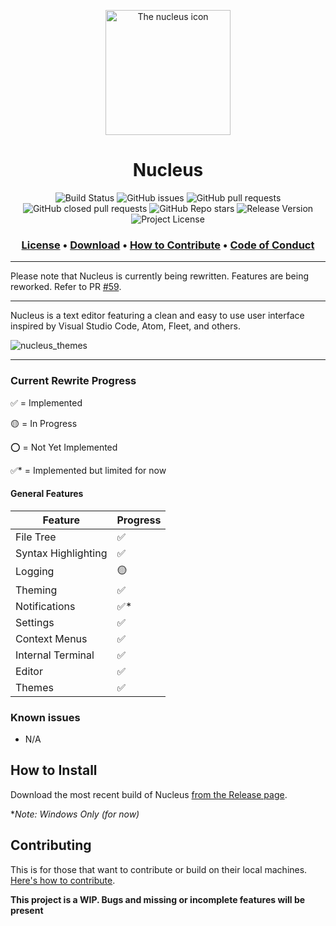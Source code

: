 <p align="center">
  <img width="200" src="./public/assets/images/Icon(1).png" alt="The nucleus icon" /><br>
</p>

<h1 align="center">
Nucleus
</h1>

<p align="center">
  <img alt="Build Status" src="https://img.shields.io/github/actions/workflow/status/mellobacon/Nucleus/.github%2Fworkflows%2Fpublish.yml?style=for-the-badge">
  <img alt="GitHub issues" src="https://img.shields.io/github/issues/mellobacon/Nucleus?style=for-the-badge">
  <img alt="GitHub pull requests" src="https://img.shields.io/github/issues-pr/mellobacon/Nucleus?style=for-the-badge">
  <img alt="GitHub closed pull requests" src="https://img.shields.io/github/issues-pr-closed-raw/mellobacon/Nucleus?style=for-the-badge">
  <img alt="GitHub Repo stars" src="https://img.shields.io/github/stars/mellobacon/Nucleus?style=for-the-badge">
  <img alt="Release Version" src="https://img.shields.io/github/v/tag/mellobacon/Nucleus?style=for-the-badge&label=Current">
  <img alt="Project License" src="https://img.shields.io/github/license/mellobacon/Nucleus?style=for-the-badge">
</p>

<h3 align="center">
  <a href="https://github.com/mellobacon/Nucleus/blob/d704ed7892344480fb6fcd3c94ef534f52cadc31/LICENSE">License</a> •
  <a href="https://github.com/mellobacon/Nucleus/releases">Download</a> •
  <a href="https://github.com/mellobacon/Nucleus/blob/master/CONTRIBUTING.md">How to Contribute</a> •
  <a href="https://github.com/mellobacon/Nucleus/blob/master/CODE_OF_CONDUCT.md">Code of Conduct</a>
</h3>

___

Please note that Nucleus is currently being rewritten. Features are being reworked. Refer to PR [#59](https://github.com/mellobacon/Nucleus/pull/59).
___

Nucleus is a text editor featuring a clean and easy to use user interface inspired by Visual Studio Code, Atom, Fleet, and others.

![nucleus_themes](https://github.com/user-attachments/assets/7d6cc992-3070-42c8-87ea-de1f642c42f1)

___

### Current Rewrite Progress

✅ = Implemented

🟡 = In Progress

⭕ = Not Yet Implemented

✅* = Implemented but limited for now

#### General Features

| Feature             | Progress |
|---------------------|----------|
| File Tree           | ✅        |
| Syntax Highlighting | ✅        |
| Logging             | 🟡        |
| Theming             | ✅       |
| Notifications       | ✅*        |
| Settings            | ✅        |
| Context Menus       | ✅        |
| Internal Terminal   | ✅        |
| Editor              | ✅        |
| Themes              | ✅        |


### Known issues

- N/A

## How to Install
Download the most recent build of Nucleus [from the Release page](https://github.com/mellobacon/Nucleus/releases).

**Note: Windows Only (for now)*

## Contributing

This is for those that want to contribute or build on their local machines. [Here's how to contribute](https://github.com/mellobacon/Nucleus/blob/master/CONTRIBUTING.md).

**This project is a WIP. Bugs and missing or incomplete features will be present**
